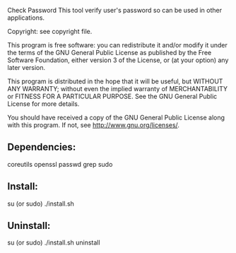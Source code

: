 Check Password
This tool verify user's password so can be used in other applications.
  
Copyright: see copyright file.

This program is free software: you can redistribute it and/or modify
it under the terms of the GNU General Public License as published by
the Free Software Foundation, either version 3 of the License, or
(at your option) any later version.

This program is distributed in the hope that it will be useful,
but WITHOUT ANY WARRANTY; without even the implied warranty of
MERCHANTABILITY or FITNESS FOR A PARTICULAR PURPOSE.  See the
GNU General Public License for more details.

You should have received a copy of the GNU General Public License
along with this program.  If not, see <http://www.gnu.org/licenses/>.

Dependencies:
-------------
coreutils
openssl
passwd
grep
sudo

Install:
-------------
su (or sudo) 
./install.sh

Uninstall:
-------------
su (or sudo)
./install.sh uninstall
